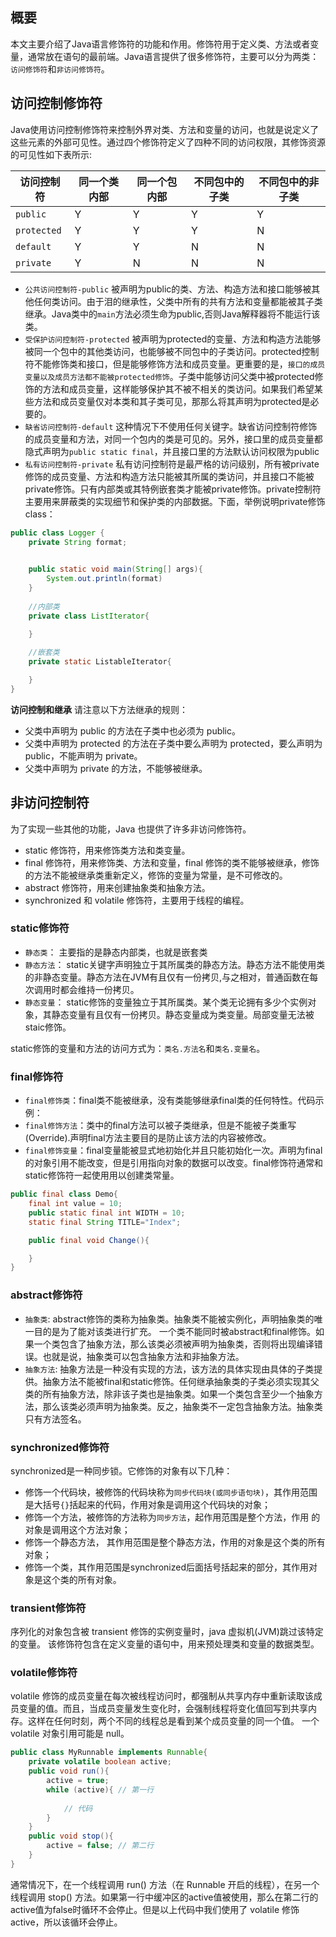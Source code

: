 ## 概要
本文主要介绍了Java语言修饰符的功能和作用。修饰符用于定义类、方法或者变量，通常放在语句的最前端。Java语言提供了很多修饰符，主要可以分为两类：`访问修饰符`和`非访问修饰符`。

## 访问控制修饰符
Java使用访问控制修饰符来控制外界对类、方法和变量的访问，也就是说定义了这些元素的外部可见性。通过四个修饰符定义了四种不同的访问权限，其修饰资源的可见性如下表所示:

| 访问控制符 | 同一个类内部 | 同一个包内部 | 不同包中的子类 | 不同包中的非子类 |
| - | - | - | - | - |
| `public` | Y | Y | Y | Y |
| `protected` | Y | Y | Y | N |
| `default` | Y | Y | N | N | 
| `private` | Y | N | N | N |

- `公共访问控制符-public` 被声明为public的类、方法、构造方法和接口能够被其他任何类访问。由于泪的继承性，父类中所有的共有方法和变量都能被其子类继承。Java类中的`main`方法必须生命为public,否则Java解释器将不能运行该类。
- `受保护访问控制符-protected` 被声明为protected的变量、方法和构造方法能够被同一个包中的其他类访问，也能够被不同包中的子类访问。protected控制符不能修饰类和接口，但是能够修饰方法和成员变量。更重要的是，`接口的成员变量以及成员方法都不能被protected修饰`。子类中能够访问父类中被protected修饰的方法和成员变量，这样能够保护其不被不相关的类访问。如果我们希望某些方法和成员变量仅对本类和其子类可见，那那么将其声明为protected是必要的。
- `缺省访问控制符-default` 这种情况下不使用任何关键字。缺省访问控制符修饰的成员变量和方法，对同一个包内的类是可见的。另外，接口里的成员变量都隐式声明为`public static final`，并且接口里的方法默认访问权限为public
- `私有访问控制符-private` 私有访问控制符是最严格的访问级别，所有被private修饰的成员变量、方法和构造方法只能被其所属的类访问，并且接口不能被private修饰。只有内部类或其特例嵌套类才能被private修饰。private控制符主要用来屏蔽类的实现细节和保护类的内部数据。下面，举例说明private修饰class：
```java
public class Logger {
    private String format;
    

    public static void main(String[] args){
        System.out.println(format)
    }
    
    //内部类
    private class ListIterator{

    }
    
    //嵌套类
    private static ListableIterator{

    }
}
```

**访问控制和继承**
请注意以下方法继承的规则：
- 父类中声明为 public 的方法在子类中也必须为 public。
- 父类中声明为 protected 的方法在子类中要么声明为 protected，要么声明为public，不能声明为 private。
- 父类中声明为 private 的方法，不能够被继承。

## 非访问控制符
为了实现一些其他的功能，Java 也提供了许多非访问修饰符。
- static 修饰符，用来修饰类方法和类变量。
- final 修饰符，用来修饰类、方法和变量，final 修饰的类不能够被继承，修饰的方法不能被继承类重新定义，修饰的变量为常量，是不可修改的。
- abstract 修饰符，用来创建抽象类和抽象方法。
- synchronized 和 volatile 修饰符，主要用于线程的编程。

### static修饰符
- `静态类`： 主要指的是静态内部类，也就是嵌套类
- `静态方法`： static关键字声明独立于其所属类的静态方法。静态方法不能使用类的非静态变量。静态方法在JVM有且仅有一份拷贝,与之相对，普通函数在每次调用时都会维持一份拷贝。
- `静态变量`： static修饰的变量独立于其所属类。某个类无论拥有多少个实例对象，其静态变量有且仅有一份拷贝。静态变量成为类变量。局部变量无法被staic修饰。

static修饰的变量和方法的访问方式为：`类名.方法名`和`类名.变量名`。

### final修饰符
- `final修饰类`：final类不能被继承，没有类能够继承final类的任何特性。代码示例：
- `final修饰方法`：类中的final方法可以被子类继承，但是不能被子类重写(Override).声明final方法主要目的是防止该方法的内容被修改。
- `final修饰变量`：final变量能被显式地初始化并且只能初始化一次。声明为final的对象引用不能改变，但是引用指向对象的数据可以改变。final修饰符通常和static修饰符一起使用用以创建类常量。   
```java
public final class Demo{
    final int value = 10;
    public static final int WIDTH = 10;
    static final String TITLE="Index";

    public final void Change(){

    }
}
```

### abstract修饰符
- `抽象类`: abstract修饰的类称为抽象类。抽象类不能被实例化，声明抽象类的唯一目的是为了能对该类进行扩充。 一个类不能同时被abstract和final修饰。如果一个类包含了抽象方法，那么该类必须被声明为抽象类，否则将出现编译错误。也就是说，抽象类可以包含抽象方法和非抽象方法。
- `抽象方法`: 抽象方法是一种没有实现的方法，该方法的具体实现由具体的子类提供。抽象方法不能被final和static修饰。任何继承抽象类的子类必须实现其父类的所有抽象方法，除非该子类也是抽象类。如果一个类包含至少一个抽象方法，那么该类必须声明为抽象类。反之，抽象类不一定包含抽象方法。抽象类只有方法签名。

### synchronized修饰符
synchronized是一种同步锁。它修饰的对象有以下几种：
- 修饰一个代码块，被修饰的代码块称为`同步代码块(或同步语句块)`，其作用范围是大括号`{}`括起来的代码，作用对象是调用这个代码块的对象；
- 修饰一个方法，被修饰的方法称为`同步方法`，起作用范围是整个方法，作用 的对象是调用这个方法对象；
- 修饰一个静态方法， 其作用范围是整个静态方法，作用的对象是这个类的所有对象；
- 修饰一个类，其作用范围是synchronized后面括号括起来的部分，其作用对象是这个类的所有对象。
### transient修饰符
序列化的对象包含被 transient 修饰的实例变量时，java 虚拟机(JVM)跳过该特定的变量。
该修饰符包含在定义变量的语句中，用来预处理类和变量的数据类型。

### volatile修饰符
volatile 修饰的成员变量在每次被线程访问时，都强制从共享内存中重新读取该成员变量的值。而且，当成员变量发生变化时，会强制线程将变化值回写到共享内存。这样在任何时刻，两个不同的线程总是看到某个成员变量的同一个值。
一个 volatile 对象引用可能是 null。

```java
public class MyRunnable implements Runnable{
    private volatile boolean active;
    public void run(){
        active = true;
        while (active){ // 第一行
        
            // 代码
        }
    }
    public void stop(){
        active = false; // 第二行
    }
}
```
通常情况下，在一个线程调用 run() 方法（在 Runnable 开启的线程），在另一个线程调用 stop() 方法。如果第一行中缓冲区的active值被使用，那么在第二行的active值为false时循环不会停止。但是以上代码中我们使用了 volatile 修饰 active，所以该循环会停止。